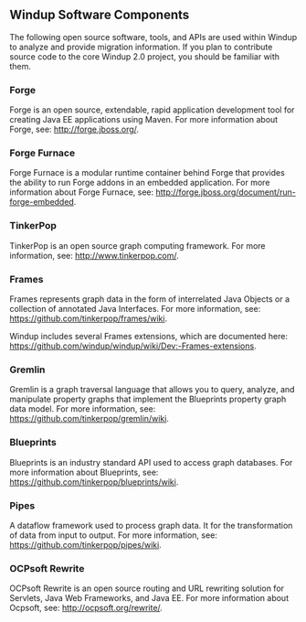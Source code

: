 ## Windup Software Components

The following open source software, tools, and APIs are used within Windup to analyze and provide migration information. If you plan to contribute source code to the core Windup 2.0 project, you should be familiar with them. 

### Forge

Forge is an open source, extendable, rapid application development tool for creating Java EE applications using Maven. For more information about Forge, see: http://forge.jboss.org/.

### Forge Furnace

Forge Furnace is a modular runtime container behind Forge that provides the ability to run Forge addons in an embedded application. For more information about Forge Furnace, see: http://forge.jboss.org/document/run-forge-embedded.

### TinkerPop

TinkerPop is an open source graph computing framework. For more information, see: http://www.tinkerpop.com/.

### Frames

Frames represents graph data in the form of interrelated Java Objects or a collection of annotated Java Interfaces. For more information, see: https://github.com/tinkerpop/frames/wiki.

Windup includes several Frames extensions, which are documented here: https://github.com/windup/windup/wiki/Dev:-Frames-extensions.

### Gremlin

Gremlin is a graph traversal language that allows you to query, analyze, and manipulate  property graphs that implement the Blueprints property graph data model. For more information, see: https://github.com/tinkerpop/gremlin/wiki.

### Blueprints

Blueprints is an industry standard API used to access graph databases. For more information about Blueprints, see: https://github.com/tinkerpop/blueprints/wiki.

### Pipes

A dataflow framework used to process graph data. It for the transformation of data from input to output.
For more information, see: https://github.com/tinkerpop/pipes/wiki.

### OCPsoft Rewrite

OCPsoft Rewrite is an open source routing and URL rewriting solution for Servlets, Java Web Frameworks, and Java EE. For more information about Ocpsoft, see: http://ocpsoft.org/rewrite/.

